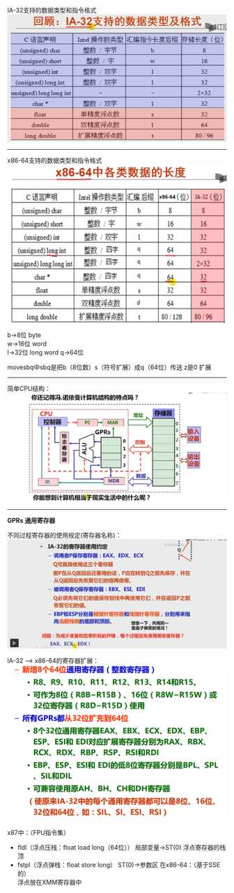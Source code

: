 IA-32支持的数据类型和指令格式  
<img src="./img/IA-32.png">

---
x86-64支持的数据类型和指令格式  
<img src="./img/x86-64.png">

b->8位 byte  
w->16位 word  
l->32位 long word 
q->64位  

movesbq中sbq是把b（8位数）s（符号扩展）成q（64位）传送
z是0 扩展

---
简单CPU结构： 
<img src="./img/简单CPU结构.png">

---
**GPRs 通用寄存器**

不同过程寄存器的使用规定(寄存器名称)：  
<img src="./img/不同过程寄存器的使用规定.png">  

IA-32 --> x86-64的寄存器扩展：  
<img src="./img/x86-64的寄存器扩展.png">

x87中：（FPU指令集）  
* fldl（浮点压栈：float load long（64位））  局部变量->ST(0) 浮点寄存器的栈顶 
* fstpl（浮点弹栈：float store long）  ST(0)->参数区
在x86-64：（基于SSE的）  
浮点放在XMM寄存器中  